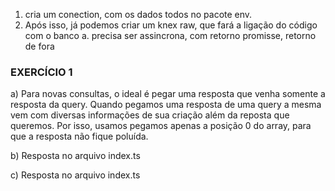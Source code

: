 1. cria um conection, com os dados todos no pacote env. 
2. Após isso, já podemos criar um knex raw, que fará a ligação do código com o banco 
    a. precisa ser assincrona, com retorno promisse<void>, retorno de fora 

<h3> EXERCÍCIO 1 </h3>
<p> a) Para novas consultas, o ideal é pegar uma resposta que venha somente a resposta da query. Quando pegamos uma resposta de uma query a mesma vem com diversas informações de sua criação além da reposta que queremos. Por isso, usamos pegamos apenas a posição 0 do array, para que a resposta não fique poluída.</p>
<p>b) Resposta no arquivo index.ts<p>
<p>c) Resposta no arquivo index.ts<p>